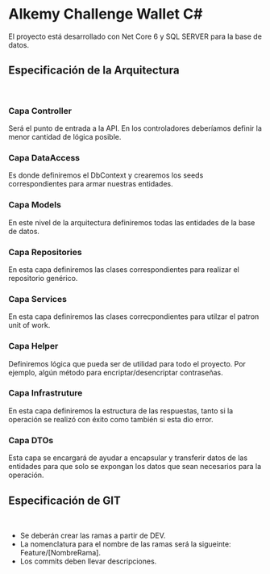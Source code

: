 # Alkemy Challenge Wallet C#
El proyecto está desarrollado con Net Core 6 y SQL SERVER para la base de datos.
​
## **Especificación de la Arquitectura**
​
### **Capa Controller**
Será el punto de entrada a la API. En los controladores deberíamos definir la menor cantidad de lógica posible.
​
### **Capa DataAccess**
Es donde definiremos el DbContext y crearemos los seeds correspondientes para armar nuestras entidades.
​
### **Capa Models**
En este nivel de la arquitectura definiremos todas las entidades de la base de datos.
​
### **Capa Repositories**
En esta capa definiremos las clases correspondientes para realizar el repositorio genérico.

### **Capa Services**
En esta capa definiremos las clases correcpondientes para utilzar el patron unit of work.

### **Capa Helper**
Definiremos lógica que pueda ser de utilidad para todo el proyecto. Por ejemplo, algún método para encriptar/desencriptar contraseñas.

### **Capa Infrastruture**
En esta capa definiremos la estructura de las respuestas, tanto si la operación se realizó con éxito como también si esta dio error.

### **Capa DTOs**
Esta capa se encargará de ayudar a encapsular y transferir datos de las entidades para que solo se expongan los datos que sean necesarios para la operación.
​
## **Especificación de GIT**
​
* Se deberán crear las ramas a partir de DEV. 
* La nomenclatura para el nombre de las ramas será la sigueinte: Feature/[NombreRama].
* Los commits deben llevar descripciones.
